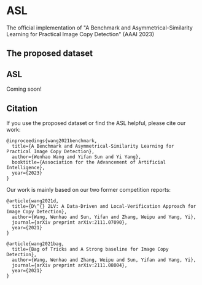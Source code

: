 # ASL
The official implementation of "A Benchmark and Asymmetrical-Similarity Learning for Practical Image Copy Detection" (AAAI 2023)

## The proposed dataset

## ASL 
Coming soon!

## Citation

If you use the proposed dataset or find the ASL helpful, please cite our work:
```
@inproceedings{wang2021benchmark,
  title={A Benchmark and Asymmetrical-Similarity Learning for Practical Image Copy Detection},
  author={Wenhao Wang and Yifan Sun and Yi Yang},
  booktitle={Association for the Advancement of Artificial Intelligence},
  year={2023}
}
```

Our work is mainly based on our two former competition reports:

```
@article{wang2021d,
  title={D\^{} 2LV: A Data-Driven and Local-Verification Approach for Image Copy Detection},
  author={Wang, Wenhao and Sun, Yifan and Zhang, Weipu and Yang, Yi},
  journal={arXiv preprint arXiv:2111.07090},
  year={2021}
}
```
```
@article{wang2021bag,
  title={Bag of Tricks and A Strong baseline for Image Copy Detection},
  author={Wang, Wenhao and Zhang, Weipu and Sun, Yifan and Yang, Yi},
  journal={arXiv preprint arXiv:2111.08004},
  year={2021}
}
```
